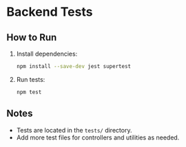 # Backend Tests

## How to Run

1. Install dependencies:
   ```sh
   npm install --save-dev jest supertest
   ```
2. Run tests:
   ```sh
   npm test
   ```

## Notes
- Tests are located in the `tests/` directory.
- Add more test files for controllers and utilities as needed.
